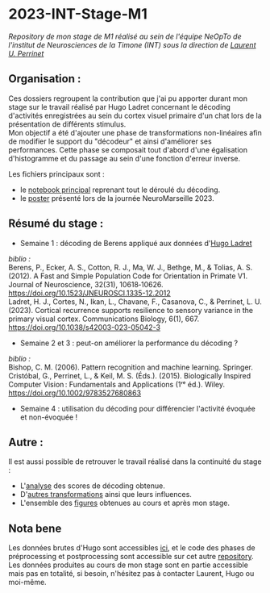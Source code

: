 # 2023-INT-Stage-M1
_Repository de mon stage de M1 réalisé au sein de l'équipe NeOpTo de l'institut de Neurosciences de la Timone (INT) sous la direction de [Laurent U. Perrinet](https://github.com/laurentperrinet)_

## Organisation :
Ces dossiers regroupent la contribution que j'ai pu apporter durant mon stage sur le travail réalisé par Hugo Ladret concernant le décoding d'activités enregistrées au sein du cortex visuel primaire d'un chat lors de la présentation de différents stimulus. \
Mon objectif a été d'ajouter une phase de transformations non-linéaires afin de modifier le support du "décodeur" et ainsi d'améliorer ses performances. Cette phase se composait tout d'abord d'une égalisation d'histogramme et du passage au sein d'une fonction d'erreur inverse.

Les fichiers principaux sont :
- le [notebook principal](M1_stage_2023_AL.ipynb) reprenant tout le déroulé du décoding.
- le [poster](Poster_LAINE_Alexandre_NeuroMarseille_Day_2023.pdf) présenté lors de la journée NeuroMarseille 2023.

## Résumé du stage :
- Semaine 1 : décoding de Berens appliqué aux données d'[Hugo Ladret](https://github.com/hugoladret)

_biblio :_ \
Berens, P., Ecker, A. S., Cotton, R. J., Ma, W. J., Bethge, M., & Tolias, A. S. (2012). A Fast and Simple Population Code for Orientation in Primate V1. Journal of Neuroscience, 32(31), 10618‑10626. https://doi.org/10.1523/JNEUROSCI.1335-12.2012 \
Ladret, H. J., Cortes, N., Ikan, L., Chavane, F., Casanova, C., & Perrinet, L. U. (2023). Cortical recurrence supports resilience to sensory variance in the primary visual cortex. Communications Biology, 6(1), 667. https://doi.org/10.1038/s42003-023-05042-3

- Semaine 2 et 3 : peut-on améliorer la performance du décoding ?

_biblio :_ \
Bishop, C. M. (2006). Pattern recognition and machine learning. Springer. \
Cristóbal, G., Perrinet, L., & Keil, M. S. (Éds.). (2015). Biologically Inspired Computer Vision : Fundamentals and Applications (1ʳᵉ éd.). Wiley. https://doi.org/10.1002/9783527680863

- Semaine 4 : utilisation du décoding pour différencier l'activité évoquée et non-évoquée !


## Autre :
Il est aussi possible de retrouver le travail réalisé dans la continuité du stage :
- L'[analyse](Analyse_stage_AL.ipynb) des scores de décoding obtenue.
- D'[autres transformations](Autres_transformations_AL.ipynb) ainsi que leurs influences.
- L'ensemble des [figures](figs) obtenues au cours et après mon stage.

## Nota bene
Les données brutes d'Hugo sont accessibles [ici](https://figshare.com/articles/dataset/Data_for_Ladret_et_al_2023_Cortical_recurrence_supports_resilience_to_sensory_variance_in_the_primary_visual_cortex_/23366588), et le code des phases de préprocessing et postprocessing sont accessible sur cet autre [repository](https://github.com/hugoladret/variance-processing-V1).  Les données produites au cours de mon stage sont en partie accessible mais pas en totalité, si besoin, n'hésitez pas à contacter Laurent, Hugo ou moi-même.
